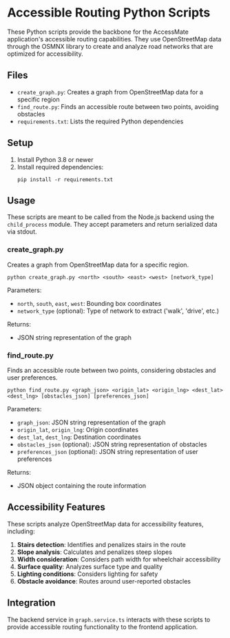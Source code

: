 # Accessible Routing Python Scripts

These Python scripts provide the backbone for the AccessMate application's
accessible routing capabilities. They use OpenStreetMap data through the OSMNX
library to create and analyze road networks that are optimized for
accessibility.

## Files

- `create_graph.py`: Creates a graph from OpenStreetMap data for a specific
  region
- `find_route.py`: Finds an accessible route between two points, avoiding
  obstacles
- `requirements.txt`: Lists the required Python dependencies

## Setup

1. Install Python 3.8 or newer
2. Install required dependencies:
   ```
   pip install -r requirements.txt
   ```

## Usage

These scripts are meant to be called from the Node.js backend using the
`child_process` module. They accept parameters and return serialized data via
stdout.

### create_graph.py

Creates a graph from OpenStreetMap data for a specific region.

```
python create_graph.py <north> <south> <east> <west> [network_type]
```

Parameters:

- `north`, `south`, `east`, `west`: Bounding box coordinates
- `network_type` (optional): Type of network to extract ('walk', 'drive', etc.)

Returns:

- JSON string representation of the graph

### find_route.py

Finds an accessible route between two points, considering obstacles and user
preferences.

```
python find_route.py <graph_json> <origin_lat> <origin_lng> <dest_lat> <dest_lng> [obstacles_json] [preferences_json]
```

Parameters:

- `graph_json`: JSON string representation of the graph
- `origin_lat`, `origin_lng`: Origin coordinates
- `dest_lat`, `dest_lng`: Destination coordinates
- `obstacles_json` (optional): JSON string representation of obstacles
- `preferences_json` (optional): JSON string representation of user preferences

Returns:

- JSON object containing the route information

## Accessibility Features

These scripts analyze OpenStreetMap data for accessibility features, including:

1. **Stairs detection**: Identifies and penalizes stairs in the route
2. **Slope analysis**: Calculates and penalizes steep slopes
3. **Width consideration**: Considers path width for wheelchair accessibility
4. **Surface quality**: Analyzes surface type and quality
5. **Lighting conditions**: Considers lighting for safety
6. **Obstacle avoidance**: Routes around user-reported obstacles

## Integration

The backend service in `graph.service.ts` interacts with these scripts to
provide accessible routing functionality to the frontend application.
